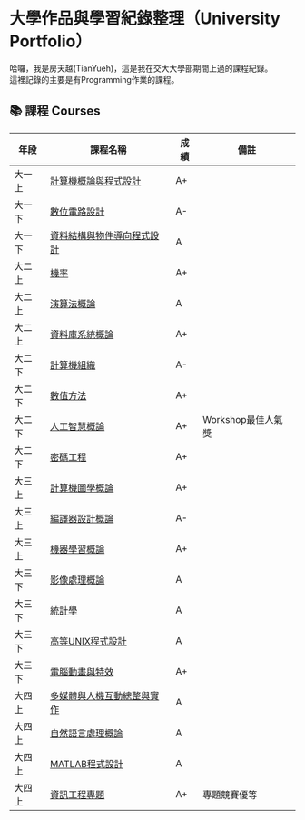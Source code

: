 # 大學作品與學習紀錄整理（University Portfolio）

哈囉，我是房天越(TianYueh)，這是我在交大大學部期間上過的課程紀錄。  
這裡記錄的主要是有Programming作業的課程。

## 📚 課程 Courses

| 年段 | 課程名稱 | 成績 | 備註 |
|------|------|------|------|
| 大一上 | [計算機概論與程式設計](大一_Freshman/Intro_to_Programming) | A+ |
| 大一下 | [數位電路設計](大一_Freshman/Digital_Circuit_Design) | A- |
| 大一下 | [資料結構與物件導向程式設計](大一_Freshman/Object_Oriented_Programming) | A |
| 大二上 | [機率](大二_Sophomore/Probability) | A+ |
| 大二上 | [演算法概論](大二_Sophomore/Intro_to_Algorithms) | A | 
| 大二上 | [資料庫系統概論](大二_Sophomore/Intro_to_Database_Systems) | A+ |
| 大二下 | [計算機組織](大二_Sophomore/Computer_Organization) | A- |
| 大二下 | [數值方法](大二_Sophomore/Numerical_Methods) | A+ |
| 大二下 | [人工智慧概論](大二_Sophomore/Intro_to_AI) | A+ | Workshop最佳人氣獎 |
| 大二下 | [密碼工程](大二_Sophomore/Cryptography_Engineering) | A+ | 
| 大三上 | [計算機圖學概論](大三_Junior/Intro_to_Computer_Graphics) | A+ |
| 大三上 | [編譯器設計概論](大三_Junior/Intro_to_Compiler_Design) | A- |
| 大三上 | [機器學習概論](大三_Junior/Intro_to_ML) | A+ |
| 大三下 | [影像處理概論](大三_Junior/Intro_to_Image_Processing) | A |
| 大三下 | [統計學](大三_Junior/Statistics) | A |
| 大三下 | [高等UNIX程式設計](大三_Junior/UNIX_Programming) | A |
| 大三下 | [電腦動畫與特效](大三_Junior/Computer_Animation_and_Special_Effects) | A+ |
| 大四上 | [多媒體與人機互動總整與實作](大四_Senior/Multimedia_HCI_Capstone) | A |
| 大四上 | [自然語言處理概論](大四_Senior/Intro_to_NLP) | A |
| 大四上 | [MATLAB程式設計](大四_Senior/MATLAB_Programming) | A |
| 大四上 | [資訊工程專題](大四_Junior/CS_Projects) | A+ | 專題競賽優等 |

